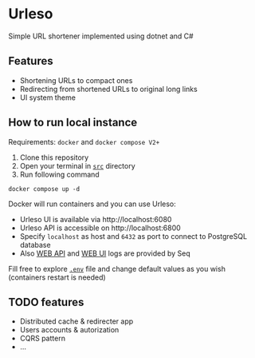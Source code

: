 # Urleso

Simple URL shortener implemented using dotnet and C#

## Features

- Shortening URLs to compact ones
- Redirecting from shortened URLs to original long links
- UI system theme

## How to run local instance

Requirements: `docker` and `docker compose V2+`

1. Clone this repository
2. Open your terminal in [`src`](src) directory
3. Run following command

```shell
docker compose up -d
```

Docker will run containers and you can use Urleso:

- Urleso UI is available via http://localhost:6080
- Urleso API is accessible on http://localhost:6800
- Specify `localhost` as host and `6432` as port to connect to PostgreSQL database
- Also [WEB API](http://localhost:6808) and [WEB UI](http://localhost:6088) logs are provided by Seq

Fill free to explore [`.env`](src/.env) file and change default values as you wish (containers restart is needed)

## TODO features

- Distributed cache & redirecter app
- Users accounts & autorization
- CQRS pattern
- ...